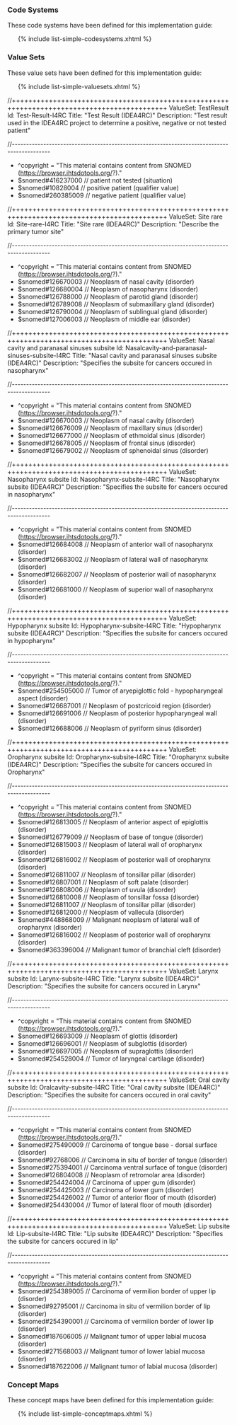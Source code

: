 ### Code Systems

These code systems have been defined for this implementation guide:
<ul>{% include list-simple-codesystems.xhtml %}</ul>

### Value Sets

These value sets have been defined for this implementation guide:
<ul>{% include list-simple-valuesets.xhtml %}</ul>

//++++++++++++++++++++++++++++++++++++++++++++++++++++++++++++++++++++++++++++++++++++++++++++
ValueSet: TestResult
Id: Test-Result-I4RC
Title: "Test Result (IDEA4RC)"
Description: "Test result used in the IDEA4RC project to determine a positive, negative or not tested patient"

//-------------------------------------------------------------------------------------------
* ^copyright = "This material contains content from SNOMED (https://browser.ihtsdotools.org/?)."
* $snomed#416237000 // patient not tested (situation)
* $snomed#10828004 // positive patient (qualifier value)
* $snomed#260385009 // negative patient (qualifier value)

//++++++++++++++++++++++++++++++++++++++++++++++++++++++++++++++++++++++++++++++++++++++++++++
ValueSet: Site rare
Id: Site-rare-I4RC
Title: "Site rare (IDEA4RC)"
Description: "Describe the primary tumor site"

//-------------------------------------------------------------------------------------------
* ^copyright = "This material contains content from SNOMED (https://browser.ihtsdotools.org/?)."
* $snomed#126670003 // Neoplasm of nasal cavity (disorder)
* $snomed#126680004 // Neoplasm of nasopharynx (disorder)
* $snomed#126788000 // Neoplasm of parotid gland (disorder)
* $snomed#126789008 // Neoplasm of submaxillary gland (disorder)
* $snomed#126790004 // Neoplasm of sublingual gland (disorder)
* $snomed#127006003 // Neoplasm of middle ear (disorder)


//++++++++++++++++++++++++++++++++++++++++++++++++++++++++++++++++++++++++++++++++++++++++++++
ValueSet: Nasal cavity and paranasal sinuses subsite
Id: Nasalcavity-and-paranasal-sinuses-subsite-I4RC
Title: "Nasal cavity and paranasal sinuses subsite (IDEA4RC)"
Description: "Specifies the subsite for cancers occured in nasopharynx"

//-------------------------------------------------------------------------------------------
* ^copyright = "This material contains content from SNOMED (https://browser.ihtsdotools.org/?)."
* $snomed#126670003 // Neoplasm of nasal cavity (disorder)
* $snomed#126676009 // Neoplasm of maxillary sinus (disorder)
* $snomed#126677000 // Neoplasm of ethmoidal sinus (disorder)
* $snomed#126678005 // Neoplasm of frontal sinus (disorder)
* $snomed#126679002 // Neoplasm of sphenoidal sinus (disorder)


//++++++++++++++++++++++++++++++++++++++++++++++++++++++++++++++++++++++++++++++++++++++++++++
ValueSet: Nasopharynx subsite
Id: Nasopharynx-subsite-I4RC
Title: "Nasopharynx subsite (IDEA4RC)"
Description: "Specifies the subsite for cancers occured in nasopharynx"

//-------------------------------------------------------------------------------------------
* ^copyright = "This material contains content from SNOMED (https://browser.ihtsdotools.org/?)."
* $snomed#126684008 // Neoplasm of anterior wall of nasopharynx (disorder)
* $snomed#126683002 // Neoplasm of lateral wall of nasopharynx (disorder)
* $snomed#126682007 // Neoplasm of posterior wall of nasopharynx (disorder)
* $snomed#126681000 // Neoplasm of superior wall of nasopharynx (disorder)

//++++++++++++++++++++++++++++++++++++++++++++++++++++++++++++++++++++++++++++++++++++++++++++
ValueSet: Hypopharynx subsite
Id: Hypopharynx-subsite-I4RC
Title: "Hypopharynx subsite (IDEA4RC)"
Description: "Specifies the subsite for cancers occured in hypopharynx"

//-------------------------------------------------------------------------------------------
* ^copyright = "This material contains content from SNOMED (https://browser.ihtsdotools.org/?)."
* $snomed#254505000 // Tumor of aryepiglottic fold - hypopharyngeal aspect (disorder)
* $snomed#126687001 // Neoplasm of postcricoid region (disorder)
* $snomed#126691006 // Neoplasm of posterior hypopharyngeal wall (disorder)
* $snomed#126688006 // Neoplasm of pyriform sinus (disorder)

//++++++++++++++++++++++++++++++++++++++++++++++++++++++++++++++++++++++++++++++++++++++++++++
ValueSet: Oropharynx subsite
Id: Oropharynx-subsite-I4RC
Title: "Oropharynx subsite (IDEA4RC)"
Description: "Specifies the subsite for cancers occured in Oropharynx"

//-------------------------------------------------------------------------------------------
* ^copyright = "This material contains content from SNOMED (https://browser.ihtsdotools.org/?)."
* $snomed#126813005 // Neoplasm of anterior aspect of epiglottis (disorder)
* $snomed#126779009 // Neoplasm of base of tongue (disorder)
* $snomed#126815003 // Neoplasm of lateral wall of oropharynx (disorder)
* $snomed#126816002 // Neoplasm of posterior wall of oropharynx (disorder)
* $snomed#126811007 // Neoplasm of tonsillar pillar (disorder)
* $snomed#126807001 // Neoplasm of soft palate (disorder)
* $snomed#126808006 // Neoplasm of uvula (disorder)
* $snomed#126810008 // Neoplasm of tonsillar fossa (disorder)
* $snomed#126811007 // Neoplasm of tonsillar pillar (disorder)
* $snomed#126812000 // Neoplasm of vallecula (disorder)
* $snomed#448868009 // Malignant neoplasm of lateral wall of oropharynx (disorder)
* $snomed#126816002 // Neoplasm of posterior wall of oropharynx (disorder)
* $snomed#363396004 // Malignant tumor of branchial cleft (disorder)


//++++++++++++++++++++++++++++++++++++++++++++++++++++++++++++++++++++++++++++++++++++++++++++
ValueSet: Larynx subsite
Id: Larynx-subsite-I4RC
Title: "Larynx subsite (IDEA4RC)"
Description: "Specifies the subsite for cancers occured in Larynx"

//-------------------------------------------------------------------------------------------
* ^copyright = "This material contains content from SNOMED (https://browser.ihtsdotools.org/?)."
* $snomed#126693009 // Neoplasm of glottis (disorder)
* $snomed#126696001 // Neoplasm of subglottis (disorder)
* $snomed#126697005 // Neoplasm of supraglottis (disorder)
* $snomed#254528004 // Tumor of laryngeal cartilage (disorder)

//++++++++++++++++++++++++++++++++++++++++++++++++++++++++++++++++++++++++++++++++++++++++++++
ValueSet: Oral cavity subsite
Id: Oralcavity-subsite-I4RC
Title: "Oral cavity subsite (IDEA4RC)"
Description: "Specifies the subsite for cancers occured in oral cavity"

//-------------------------------------------------------------------------------------------
* ^copyright = "This material contains content from SNOMED (https://browser.ihtsdotools.org/?)."
* $snomed#275490009 // Carcinoma of tongue base - dorsal surface (disorder)
* $snomed#92768006 // Carcinoma in situ of border of tongue (disorder)
* $snomed#275394001 // Carcinoma ventral surface of tongue (disorder)
* $snomed#126804008 // Neoplasm of retromolar area (disorder)
* $snomed#254424004 // Carcinoma of upper gum (disorder)
* $snomed#254425003 // Carcinoma of lower gum (disorder)
* $snomed#254426002 // Tumor of anterior floor of mouth (disorder) 
* $snomed#254430004 // Tumor of lateral floor of mouth (disorder)



//++++++++++++++++++++++++++++++++++++++++++++++++++++++++++++++++++++++++++++++++++++++++++++
ValueSet: Lip subsite
Id: Lip-subsite-I4RC
Title: "Lip subsite (IDEA4RC)"
Description: "Specifies the subsite for cancers occured in lip"

//-------------------------------------------------------------------------------------------
* ^copyright = "This material contains content from SNOMED (https://browser.ihtsdotools.org/?)."
* $snomed#254389005 // Carcinoma of vermilion border of upper lip (disorder)
* $snomed#92795001 // Carcinoma in situ of vermilion border of lip (disorder)
* $snomed#254390001 // Carcinoma of vermilion border of lower lip (disorder)
* $snomed#187606005 // Malignant tumor of upper labial mucosa (disorder)
* $snomed#271568003 // Malignant tumor of lower labial mucosa (disorder)
* $snomed#187622006 // Malignant tumor of labial mucosa (disorder)









### Concept Maps

These concept maps have been defined for this implementation guide:
<ul>{% include list-simple-conceptmaps.xhtml %}</ul>